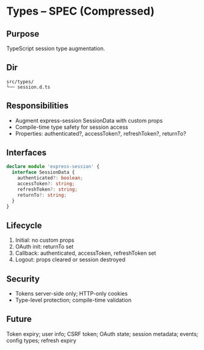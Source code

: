 # Types – SPEC (Compressed)

## Purpose
TypeScript session type augmentation.

## Dir
```
src/types/
└── session.d.ts
```

## Responsibilities
- Augment express-session SessionData with custom props
- Compile-time type safety for session access
- Properties: authenticated?, accessToken?, refreshToken?, returnTo?

## Interfaces
```typescript
declare module 'express-session' {
  interface SessionData {
    authenticated?: boolean;
    accessToken?: string;
    refreshToken?: string;
    returnTo?: string;
  }
}
```

## Lifecycle
1. Initial: no custom props
2. OAuth init: returnTo set
3. Callback: authenticated, accessToken, refreshToken set
4. Logout: props cleared or session destroyed

## Security
- Tokens server-side only; HTTP-only cookies
- Type-level protection; compile-time validation

## Future
Token expiry; user info; CSRF token; OAuth state; session metadata; events; config types; refresh expiry
